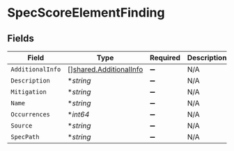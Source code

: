 # SpecScoreElementFinding


## Fields

| Field                                                                   | Type                                                                    | Required                                                                | Description                                                             |
| ----------------------------------------------------------------------- | ----------------------------------------------------------------------- | ----------------------------------------------------------------------- | ----------------------------------------------------------------------- |
| `AdditionalInfo`                                                        | [][shared.AdditionalInfo](../../../pkg/models/shared/additionalinfo.md) | :heavy_minus_sign:                                                      | N/A                                                                     |
| `Description`                                                           | **string*                                                               | :heavy_minus_sign:                                                      | N/A                                                                     |
| `Mitigation`                                                            | **string*                                                               | :heavy_minus_sign:                                                      | N/A                                                                     |
| `Name`                                                                  | **string*                                                               | :heavy_minus_sign:                                                      | N/A                                                                     |
| `Occurrences`                                                           | **int64*                                                                | :heavy_minus_sign:                                                      | N/A                                                                     |
| `Source`                                                                | **string*                                                               | :heavy_minus_sign:                                                      | N/A                                                                     |
| `SpecPath`                                                              | **string*                                                               | :heavy_minus_sign:                                                      | N/A                                                                     |